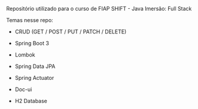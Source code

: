 Repositório utilizado para o curso de FIAP SHIFT - Java Imersão: Full Stack

Temas nesse repo:

* CRUD (GET / POST / PUT / PATCH / DELETE)

* Spring Boot 3
* Lombok
* Spring Data JPA
* Spring Actuator
* Doc-ui
* H2 Database
